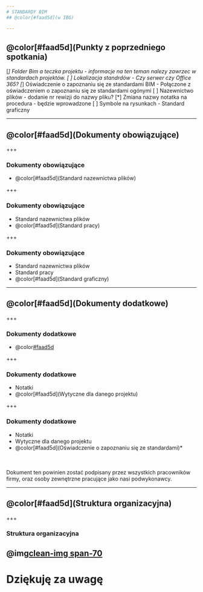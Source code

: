```yaml
---
# STANDARDY BIM
## @color[#faad5d](w IBG)

---
```

##  @color[#faad5d](Punkty z poprzedniego spotkania)
[*] Folder Bim a teczka projektu - informacje na ten teman nalezy zawrzec w standardach projektów.
[ ] Lokalizacja standrdów - Czy serwer czy Office 365?
[*] Oświadczenie o zapoznaniu się ze standardami BIM - Połączone z oświadczeniem o zapoznaniu się ze standardami ogónymi
[ ] Nazewnictwo plików - dodanie nr rewizji do nazwy pliku?
[*] Zmiana nazwy notatka na procedura - będzie wprowadzone
[ ] Symbole na rysunkach - Standard graficzny


---
##  @color[#faad5d](Dokumenty obowiązujące)

+++
### Dokumenty obowiązujące
- @color[#faad5d](Standard nazewnictwa plików)

+++
### Dokumenty obowiązujące
- Standard nazewnictwa plików
- @color[#faad5d](Standard pracy)

+++
### Dokumenty obowiązujące
- Standard nazewnictwa plików
- Standard pracy
- @color[#faad5d](Standard graficzny)

---
## @color[#faad5d](Dokumenty dodatkowe)

+++

### Dokumenty dodatkowe
- @color[#faad5d](Notatki)

+++

### Dokumenty dodatkowe
- Notatki
- @color[#faad5d](Wytyczne dla danego projektu)

+++

### Dokumenty dodatkowe
- Notatki
- Wytyczne dla danego projektu
- @color[#faad5d](Oświadczenie o zapoznaniu się ze standardami)*
<br>
<br>
Dokument ten powinien zostać podpisany przez wszystkich pracowników firmy, oraz osoby zewnętrzne pracujące jako nasi podwykonawcy.

---
##  @color[#faad5d](Struktura organizacyjna)

+++
### Struktura organizacyjna
@img[clean-img span-70](img/StrukturaOrganizacyjna.png)
---

# Dziękuję za uwagę
